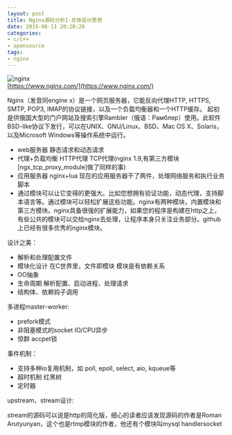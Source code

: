 ```yaml
---
layout: post
title: Nginx源码分析1-总体设计思想
date: 2015-06-11 20:20:20
categories:
- c/c++
- opensource
tags:
- nginx
---
```


![nginx](https://upload.wikimedia.org/wikipedia/commons/c/c5/Nginx_logo.svg)  
[https://www.nginx.com/](https://www.nginx.com/)  

Nginx（发音同engine x）是一个网页服务器，它能反向代理HTTP, HTTPS, SMTP, POP3, IMAP的协议链接，以及一个负载均衡器和一个HTTP缓存。
起初是供俄国大型的门户网站及搜索引擎Rambler（俄语：Рамблер）使用。此软件BSD-like协议下发行，可以在UNIX、GNU/Linux、BSD、Mac OS X、Solaris，以及Microsoft Windows等操作系统中运行。

- web服务器 静态请求和动态请求
- 代理+负载均衡 HTTP代理 TCP代理(nginx 1.9,有第三方模块[ngx_tcp_proxy_module]做了同样的事)
- 应用服务器  nginx+lua 现在的应用服务器干了两件，处理网络服务和执行业务脚本
- 通过模块可以让它变得的更强大。比如您想拥有验证功能，动态代理，支持脚本语言等。通过模块可以轻松扩展这些功能。nginx有两种模块，内置模块和第三方模块。nginx具备很强的扩展能力，如果您的程序是构建在http之上，有些公共的模块可以交给nginx去处理，让程序本身只关注业务部分。github上已经有很多优秀的nginx模块。


设计之美：

- 解析和处理配置文件
- 模块化设计 在C世界里，文件即模块   模块是有依赖关系
- OO抽象
- 生命周期 解析配置、启动进程、处理请求
- 结构体、依赖钩子调用

多进程master-worker:

- prefork模式 
- 非阻塞模式的socket IO/CPU异步
- 惊群 accpet锁

事件机制：

- 支持多种io复用机制，如 poll, epoll, select, aio, kqueue等
- 超时机制 红黑树
- 定时器

upstream、stream设计:

stream的源码可以说是http的简化版，细心的读者应该发现源码的作者是Roman Arutyunyan，这个也是rtmp模块的作者，他还有个模块叫mysql handlersocket






